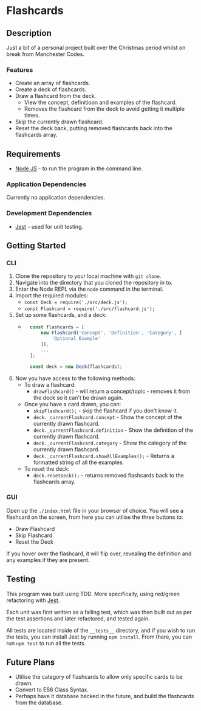 # Flashcards

## Description
Just a bit of a personal project built over the Christmas period whilst on break from Manchester Codes.

### Features
* Create an array of flashcards.
* Create a deck of flashcards.
* Draw a flashcard from the deck.
    * View the concept, definitioon and examples of the flashcard.
    * Removes the flashcard from the deck to avoid getting it multiple times.
* Skip the currently drawn flashcard.
* Reset the deck back, putting removed flashcards back into the flashcards array.

## Requirements
* [Node JS](https://nodejs.org/en/) - to run the program in the command line.

### Application Dependencies
Currently no application dependencies.

### Development Dependencies
* [Jest](https://jestjs.io/) - used for unit testing.

## Getting Started
### CLI
1. Clone the repository to your local machine with `git clone`.
2. Navigate into the directory that you cloned the repository in to.
3. Enter the Node REPL via the `node` command in the terminal.
4. Import the required modules:
    * `const Deck = require('./src/deck.js');`
    * `const Flashcard = require('./src/flashcard.js');`
5. Set up some flashcards, and a deck:
    * ```javascript
        const flashcards = [
            new Flashcard('Concept', 'Definition', 'Category', [
                'Optional Example'
            ]),
            ...
        ];

        const deck = new Deck(flashcards);
      ```
6. Now you have access to the following methods:
    * To draw a flashcard:
        * `drawFlashcard()` - will return a concept/topic - removes it from the deck so it can't be drawn again.
    * Once you have a card drawn, you can:
        * `skipFlashcard();` - skip the flashcard if you don't know it.
        * `deck._currentFlashcard.concept` - Show the concept of the currently drawn flashcard.
        * `deck._currentFlashcard.definition` - Show the definition of the currently drawn flashcard.
        * `deck._currentFlashcard.category` - Show the category of the currently drawn flashcard.
        * `deck._currentFlashcard.showAllExamples();` - Returns a formatted string of all the examples.
    * To reset the deck:
        * `deck.resetDeck();` - returns removed flashcards back to the flashcards array.

### GUI
Open up the `./index.html` file in your browser of choice. You will see a flashcard on the screen, from here you can utilise the three buttons to:

* Draw Flashcard
* Skip Flashcard
* Reset the Deck

If you hover over the flashcard, it will flip over, revealing the definition and any examples if they are present.

## Testing
This program was built using TDD. More specifically, using red/green refactoring with [Jest](https://jestjs.io/).

Each unit was first written as a failing test, which was then built out as per the test assertions and later refactored, and tested again.

All tests are located inside of the `__tests__` directory, and if you wish to run the tests, you can install Jest by running `npm install`. From there, you can run `npm test` to run all the tests.

## Future Plans
* Utilise the category of flashcards to allow only specific cards to be drawn.
* Convert to ES6 Class Syntax.
* Perhaps have it database backed in the future, and build the flashcards from the database.
